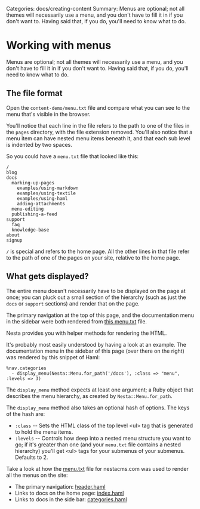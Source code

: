 Categories: docs/creating-content
Summary: Menus are optional; not all themes will necessarily use a menu, and you don't have to fill it in if you don't want to. Having said that, if you do, you'll need to know what to do.

# Working with menus

Menus are optional; not all themes will necessarily use a menu, and you
don't have to fill it in if you don't want to. Having said that, if you
do, you'll need to know what to do.

## The file format

Open the `content-demo/menu.txt` file and compare what you can see to
the menu that's visible in the browser.

You'll notice that each line in the file refers to the path to one of
the files in the `pages` directory, with the file extension removed.
You'll also notice that a menu item can have nested menu items beneath
it, and that each sub level is indented by two spaces.

So you could have a `menu.txt` file that looked like this:

    /
    blog
    docs
      marking-up-pages
        examples/using-markdown
        examples/using-textile
        examples/using-haml
        adding-attachments
      menu-editing
      publishing-a-feed
    support
      faq
      knowledge-base
    about
    signup

`/` is special and refers to the home page. All the other lines in that
file refer to the path of one of the pages on your site, relative to the
home page.

## What gets displayed?

The entire menu doesn't necessarily have to be displayed on the page at
once; you can pluck out a small section of the hierarchy (such as just
the `docs` or `support` sections) and render that on the page.

The primary navigation at the top of this page, and the documentation
menu in the sidebar were both rendered from [this menu.txt][menu.txt] file.

[menu.txt]: https://github.com/gma/nestacms.com/blob/master/content/menu.txt

Nesta provides you with helper methods for rendering the HTML.

It's probably most easily understood by having a look at an example. The
documentation menu in the sidebar of this page (over there on the right)
was rendered by this snippet of Haml:

    %nav.categories
      - display_menu(Nesta::Menu.for_path('/docs'), :class => "menu", :levels => 3)

The `display_menu` method expects at least one argument; a Ruby object
that describes the menu hierarchy, as created by `Nesta::Menu.for_path`.

The `display_menu` method also takes an optional hash of options. The
keys of the hash are:

- `:class` -- Sets the HTML class of the top level &lt;ul&gt; tag
  that is generated to hold the menu items.
- `:levels` -- Controls how deep into a nested menu structure you want
  to go; if it's greater than one (and your `menu.txt` file contains
  a nested hierarchy) you'll get &lt;ul&gt; tags for your submenus of your
  submenus. Defaults to 2.

Take a look at how the [menu.txt][menu.txt] file for nestacms.com was
used to render all the menus on the site:

- The primary navigation: [header.haml](https://github.com/gma/nestacms.com/blob/master/views/header.haml)
- Links to docs on the home page: [index.haml](https://github.com/gma/nestacms.com/blob/master/content/pages/index.haml)
- Links to docs in the side bar: [categories.haml](https://github.com/gma/nestacms.com/blob/master/views/categories.haml)
